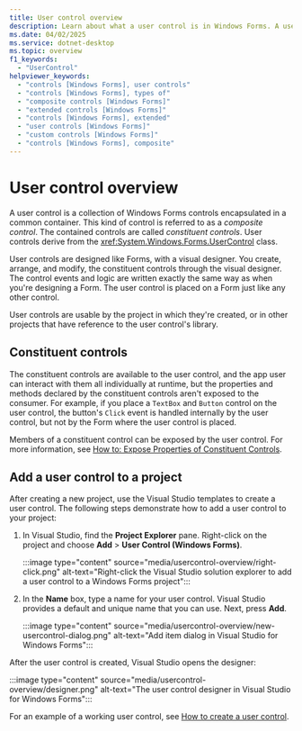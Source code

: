```yaml
---
title: User control overview
description: Learn about what a user control is in Windows Forms. A user control is a composite control that displays other controls as a group, and is interacted with as a single control.
ms.date: 04/02/2025
ms.service: dotnet-desktop
ms.topic: overview
f1_keywords:
  - "UserControl"
helpviewer_keywords:
  - "controls [Windows Forms], user controls"
  - "controls [Windows Forms], types of"
  - "composite controls [Windows Forms]"
  - "extended controls [Windows Forms]"
  - "controls [Windows Forms], extended"
  - "user controls [Windows Forms]"
  - "custom controls [Windows Forms]"
  - "controls [Windows Forms], composite"
---
```


# User control overview

A user control is a collection of Windows Forms controls encapsulated in a common container. This kind of control is referred to as a _composite control_. The contained controls are called _constituent controls_. User controls derive from the <xref:System.Windows.Forms.UserControl> class.

User controls are designed like Forms, with a visual designer. You create, arrange, and modify, the constituent controls through the visual designer. The control events and logic are written exactly the same way as when you're designing a Form. The user control is placed on a Form just like any other control.

User controls are usable by the project in which they're created, or in other projects that have reference to the user control's library.

## Constituent controls

The constituent controls are available to the user control, and the app user can interact with them all individually at runtime, but the properties and methods declared by the constituent controls aren't exposed to the consumer. For example, if you place a `TextBox` and `Button` control on the user control, the button's `Click` event is handled internally by the user control, but not by the Form where the user control is placed.

Members of a constituent control can be exposed by the user control. For more information, see [How to: Expose Properties of Constituent Controls](../controls/how-to-expose-properties-of-constituent-controls.md).

## Add a user control to a project

After creating a new project, use the Visual Studio templates to create a user control. The following steps demonstrate how to add a user control to your project:

01. In Visual Studio, find the **Project Explorer** pane. Right-click on the project and choose **Add** > **User Control (Windows Forms)**.

    :::image type="content" source="media/usercontrol-overview/right-click.png" alt-text="Right-click the Visual Studio solution explorer to add a user control to a Windows Forms project":::

01. In the **Name** box, type a name for your user control. Visual Studio provides a default and unique name that you can use. Next, press **Add**.

    :::image type="content" source="media/usercontrol-overview/new-usercontrol-dialog.png" alt-text="Add item dialog in Visual Studio for Windows Forms":::

After the user control is created, Visual Studio opens the designer:

:::image type="content" source="media/usercontrol-overview/designer.png" alt-text="The user control designer in Visual Studio for Windows Forms":::

For an example of a working user control, see [How to create a user control](how-to-create-usercontrol.md).
